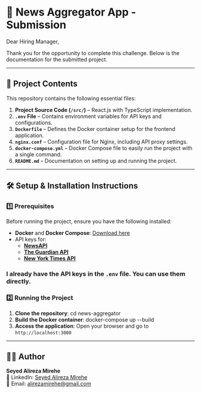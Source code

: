 # 📰 News Aggregator App - Submission

Dear Hiring Manager,

Thank you for the opportunity to complete this challenge. Below is the documentation for the submitted project.

---

## 📂 **Project Contents**
This repository contains the following essential files:

1. **Project Source Code (`/src/`)** – React.js with TypeScript implementation.
2. **`.env` File** – Contains environment variables for API keys and configurations.
3. **`Dockerfile`** – Defines the Docker container setup for the frontend application.
4. **`nginx.conf`** – Configuration file for Nginx, including API proxy settings.
5. **`docker-compose.yml`** – Docker Compose file to easily run the project with a single command.
6. **`README.md`** – Documentation on setting up and running the project.

---

## 🛠 **Setup & Installation Instructions**

### **1️⃣ Prerequisites**
Before running the project, ensure you have the following installed:
- **Docker** and **Docker Compose**: [Download here](https://www.docker.com/get-started)
- API keys for:
    - **[NewsAPI](https://newsapi.org/)**
    - **[The Guardian API](https://open-platform.theguardian.com/)**
    - **[New York Times API](https://developer.nytimes.com/)**

### I already have the API keys in the `.env` file. You can use them directly.

### **2️⃣ Running the Project**
1. **Clone the repository**:
    cd news-aggregator
2. **Build the Docker container**:
    docker-compose up --build
3. **Access the application**:
    Open your browser and go to `http://localhost:3000`

---

## 👨‍💻 **Author**
**Seyed Alireza Mirehe**  
🔗 LinkedIn: [Seyed Alireza Mirehe](https://www.linkedin.com/in/seyed-alireza-mirehe/)  
📧 Email: [alirezamirehe@gmail.com](mailto:alirezamirehe@gmail.com)

